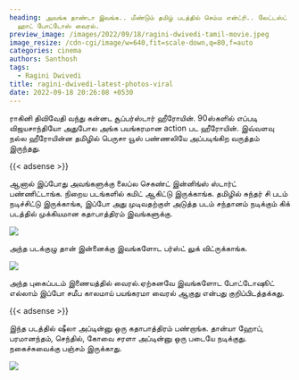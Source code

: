 ```yaml
---
heading: அவங்க தாண்டா இவங்க.. மீண்டும் தமிழ் படத்தில் செம்ம என்ட்ரி.. லேட்டஸ்ட்
  ஹாட் போட்டோஸ் வைரல்.
preview_image: /images/2022/09/18/ragini-dwivedi-tamil-movie.jpeg
image_resize: /cdn-cgi/image/w=640,fit=scale-down,q=80,f=auto
categories: cinema
authors: Santhosh
tags:
  - Ragini Dwivedi
title: ragini-dwivedi-latest-photos-viral
date: 2022-09-18 20:26:08 +0530
---
```

ராகினி திவிவேதி வந்து கன்னட சூப்பர்ஸ்டார் ஹீரோயின். 90ஸ்களில் எப்படி விஜயசாந்தியோ அதுபோல அங்க பயங்கரமான action பட ஹீரோயின். இவ்வளவு நல்ல ஹீரோயின்ன தமிழில் பெருசா யூஸ் பண்ணலியே அப்படிங்கிற வருத்தம் இருந்தது.

{{< adsense >}} 

ஆனால் இப்போது அவங்களுக்கு லைப்ல செகண்ட் இன்னிங்ஸ் ஸ்டார்ட் பண்ணிட்டாங்க. நிறைய படங்களில் கமிட் ஆகிட்டு இருக்காங்க. தமிழில் சுந்தர் சி படம் நடிச்சிட்டு இருக்காங்க, இப்போ அது முடிவதற்குள் அடுத்த படம் சந்தானம் நடிக்கும் கிக் படத்தில் முக்கியமான கதாபாத்திரம் இவங்களுக்கு.

![](/images/2022/09/18/ragini-dwivedi-in-kick.jpeg)

அந்த படக்குழு தான் இன்னைக்கு இவங்களோட பர்ஸ்ட் லுக் விட்ருக்காங்க. 

![](/images/2022/09/18/ragini-dwivedi-in-kick-1.jpeg)

அந்த புகைப்படம் இணையத்தில் வைரல்.ஏற்கனவே இவங்களோட போட்டோஷூட் எல்லாம் இப்போ சமீப காலமாய் பயங்கரமா வைரல் ஆகுது என்பது குறிப்பிடத்தக்கது.

{{< adsense >}}

இந்த படத்தில் ஷீலா அப்டின்னு ஒரு கதாபாத்திரம் பண்றாங்க. தான்யா ஹோப், பரமானந்தம், செந்தில், கோவை சரளா அப்டின்னு ஒரு படையே நடிக்குது. நகைச்சுவைக்கு பஞ்சம் இருக்காது.

![](/images/2022/09/18/ragini-dwivedi-in-kick-2.jpeg)